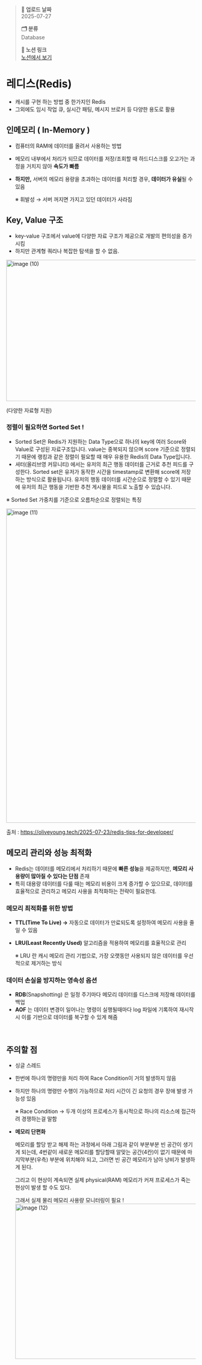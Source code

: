 > **📅 업로드 날짜**  
> 2025-07-27  
> 
> **🗂 분류**  
> Database  
>
> **🔗 노션 링크**  
> [노션에서 보기](https://important-marquess-d42.notion.site/Redis-23ca654e658a804fbf04ffd35972f9f2?source=copy_link)

# 레디스(Redis)

- 캐시를 구현 하는 방법 중 한가지인 Redis
- 그외에도 임시 작업 큐, 실시간 패팅, 메시지 브로커 등 다양한 용도로 활용

## **인메모리 ( In-Memory )**

- 컴퓨터의 RAM에 데이터를 올려서 사용하는 방법
- 메모리 내부에서 처리가 되므로 데이터를 저장/조회할 때 하드디스크를 오고가는 과정을 거치지 않아 **속도가 빠름**⠀
- **하지만,** 서버의 메모리 용량을 초과하는 데이터를 처리할 경우, **데이터가 유실**될 수 있음

  ※ 휘발성 → 서버 꺼지면 가지고 있던 데이터가 사라짐 

## **Key, Value 구조**

- key-value 구조에서 value에 다양한 자료 구조가 제공으로 개발의 편의성을 증가시킴
- 하지만 관계형 쿼리나 복잡한 탐색을 할 수 없음.
<img width="594" height="375" alt="image (10)" src="https://github.com/user-attachments/assets/04f45905-3fcc-4597-8cd0-4859881f8442" />



(다양한 자료형 지원)

### **정렬이 필요하면 Sorted Set !**

- Sorted Set은 Redis가 지원하는 Data Type으로 하나의 key에 여러 Score와 Value로 구성된 자료구조입니다. value는 중복되지 않으며 score 기준으로 정렬되기 때문에 랭킹과 같은 정렬이 필요할 때 매우 유용한 Redis의 Data Type입니다.
- 셔터(올리브영 커뮤니티) 에서는 유저의 최근 행동 데이터를 근거로 추천 피드를 구성한다. Sorted set은 유저가 동작한 시간을 timestamp로 변환해 score에 저장하는 방식으로 활용됩니다. 유저의 행동 데이터를 시간순으로 정렬할 수 있기 때문에 유저의 최근 행동을 기반한 추천 게시물을 피드로 노출할 수 있습니다.

※ Sorted Set 가중치를 기준으로 오름차순으로 정렬되는 특징

<img width="800" height="834" alt="image (11)" src="https://github.com/user-attachments/assets/8283102d-466d-460c-92ad-189f52a1973f" />



출처 : https://oliveyoung.tech/2025-07-23/redis-tips-for-developer/

## **메모리 관리와 성능 최적화**

- Redis는 데이터를 메모리에서 처리하기 때문에 **빠른 성능**을 제공하지만, **메모리 사용량이 많아질 수 있다는 단점** 존재
- 특히 대용량 데이터를 다룰 때는 메모리 비용이 크게 증가할 수 있으므로, 데이터를 효율적으로 관리하고 메모리 사용을 최적화하는 전략이 필요한데.

### **메모리 최적화를 위한 방법**

- **TTL(Time To Live) →** 자동으로 데이터가 만료되도록 설정하여 메모리 사용을 줄일 수 있음
- **LRU(Least Recently Used)** 알고리즘을 적용하여 메모리를 효율적으로 관리
    
    ※ LRU 란 캐시 메모리 관리 기법으로, 가장 오랫동안 사용되지 않은 데이터를 우선적으로 제거하는 방식
    

### **데이터 손실을 방지하는 영속성 옵션**

- **RDB**(Snapshotting) 은 일정 주기마다 메모리 데이터를 디스크에 저장해 데이터를 백업
- **AOF** 는 데이터 변경이 일어나는 명령이 실행될때마다  log 파일에 기록하여 재시작 시 이를 기반으로 데이터를 복구할 수 있게 해줌

 

## 주의할 점

- 싱글 스레드
- 한번에 하나의 명령만을 처리 하여 Race Condition이 거의 발생하지 않음
- 하지만 하나의 명령만 수행이 가능하므로 처리 시간이 긴 요청의 경우 장애 발생 가능성 있음
    
    ※ Race Condition → 두개 이상의 프로세스가 동시적으로 하나의 리소스에 접근하려 경쟁하는걸 말함
    
- **메모리 단편화**
    
    메모리를 할당 받고 해제 하는 과정에서 아래 그림과 같이 부분부분 빈 공간이 생기게 되는데, 4번같이 새로운 메모리를 할당할때 알맞는 공간(4칸)이 없기 때문에 마지막부분(우측) 부분에 위치해야 되고, 그러면 빈 공간 메모리가 남아 낭비가 발생하게 된다.
    
    그리고 이 현상이 계속되면 실제 physical(RAM) 메모리가 커져 프로세스가 죽는 현상이 발생 할 수도 있다.
    
    그래서 실제 물리 메모리 사용량 모니터링이 필요 !
    <img width="824" height="412" alt="image (12)" src="https://github.com/user-attachments/assets/53a58825-4e65-433c-ad8d-4679309adade" />


